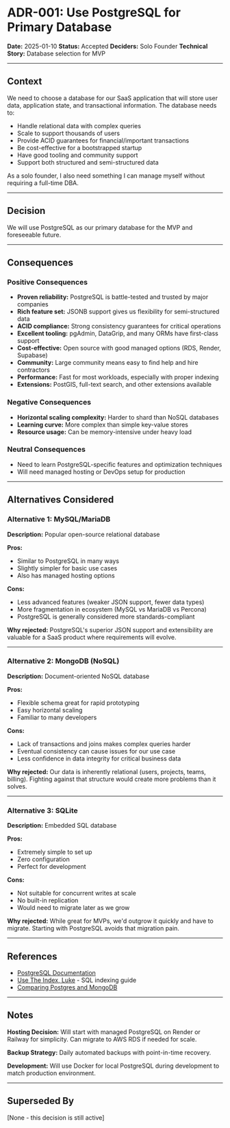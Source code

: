 # ADR-001: Use PostgreSQL for Primary Database

**Date:** 2025-01-10
**Status:** Accepted
**Deciders:** Solo Founder
**Technical Story:** Database selection for MVP

---

## Context

We need to choose a database for our SaaS application that will store user data, application state, and transactional information. The database needs to:

- Handle relational data with complex queries
- Scale to support thousands of users
- Provide ACID guarantees for financial/important transactions
- Be cost-effective for a bootstrapped startup
- Have good tooling and community support
- Support both structured and semi-structured data

As a solo founder, I also need something I can manage myself without requiring a full-time DBA.

---

## Decision

We will use PostgreSQL as our primary database for the MVP and foreseeable future.

---

## Consequences

### Positive Consequences
- **Proven reliability:** PostgreSQL is battle-tested and trusted by major companies
- **Rich feature set:** JSONB support gives us flexibility for semi-structured data
- **ACID compliance:** Strong consistency guarantees for critical operations
- **Excellent tooling:** pgAdmin, DataGrip, and many ORMs have first-class support
- **Cost-effective:** Open source with good managed options (RDS, Render, Supabase)
- **Community:** Large community means easy to find help and hire contractors
- **Performance:** Fast for most workloads, especially with proper indexing
- **Extensions:** PostGIS, full-text search, and other extensions available

### Negative Consequences
- **Horizontal scaling complexity:** Harder to shard than NoSQL databases
- **Learning curve:** More complex than simple key-value stores
- **Resource usage:** Can be memory-intensive under heavy load

### Neutral Consequences
- Need to learn PostgreSQL-specific features and optimization techniques
- Will need managed hosting or DevOps setup for production

---

## Alternatives Considered

### Alternative 1: MySQL/MariaDB
**Description:** Popular open-source relational database

**Pros:**
- Similar to PostgreSQL in many ways
- Slightly simpler for basic use cases
- Also has managed hosting options

**Cons:**
- Less advanced features (weaker JSON support, fewer data types)
- More fragmentation in ecosystem (MySQL vs MariaDB vs Percona)
- PostgreSQL is generally considered more standards-compliant

**Why rejected:** PostgreSQL's superior JSON support and extensibility are valuable for a SaaS product where requirements will evolve.

---

### Alternative 2: MongoDB (NoSQL)
**Description:** Document-oriented NoSQL database

**Pros:**
- Flexible schema great for rapid prototyping
- Easy horizontal scaling
- Familiar to many developers

**Cons:**
- Lack of transactions and joins makes complex queries harder
- Eventual consistency can cause issues for our use case
- Less confidence in data integrity for critical business data

**Why rejected:** Our data is inherently relational (users, projects, teams, billing). Fighting against that structure would create more problems than it solves.

---

### Alternative 3: SQLite
**Description:** Embedded SQL database

**Pros:**
- Extremely simple to set up
- Zero configuration
- Perfect for development

**Cons:**
- Not suitable for concurrent writes at scale
- No built-in replication
- Would need to migrate later as we grow

**Why rejected:** While great for MVPs, we'd outgrow it quickly and have to migrate. Starting with PostgreSQL avoids that migration pain.

---

## References

- [PostgreSQL Documentation](https://www.postgresql.org/docs/)
- [Use The Index, Luke](https://use-the-index-luke.com/) - SQL indexing guide
- [Comparing Postgres and MongoDB](https://www.mongodb.com/compare/mongodb-postgresql)

---

## Notes

**Hosting Decision:** Will start with managed PostgreSQL on Render or Railway for simplicity. Can migrate to AWS RDS if needed for scale.

**Backup Strategy:** Daily automated backups with point-in-time recovery.

**Development:** Will use Docker for local PostgreSQL during development to match production environment.

---

## Superseded By

[None - this decision is still active]
